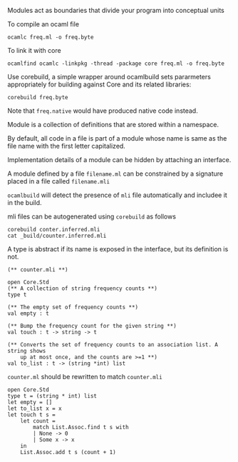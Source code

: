Modules act as boundaries that divide your program into conceptual units

To compile an ocaml file

```
ocamlc freq.ml -o freq.byte
```

To link it with core

```
ocamlfind ocamlc -linkpkg -thread -package core freq.ml -o freq.byte
``` 

Use corebuild, a simple wrapper around ocamlbuild sets pararmeters 
appropriately for building against Core and its related libraries:

```
corebuild freq.byte
```
Note that `freq.native` would have produced native code instead.

Module is a collection of definitions that are stored within a namespace.

By default, all code in a file is part of a module whose name is same as the 
file name with the first letter capitalized.

Implementation details of a module can be hidden by attaching an interface.

A module defined by a file `filename.ml` can be constrained by a signature
placed in a file called `filename.mli`

`ocamlbuild` will detect the presence of `mli` file automatically and includee
it in the build.

mli files can be autogenerated using `corebuild` as follows

```
corebuild conter.inferred.mli
cat _build/counter.inferred.mli
```

A type is abstract if its name is exposed in the interface, but its definition 
is not.
```
(** counter.mli **)

open Core.Std
(** A collection of string frequency counts **)
type t

(** The empty set of frequency counts **)
val empty : t

(** Bump the frequency count for the given string **)
val touch : t -> string -> t

(** Converts the set of frequency counts to an association list. A string shows
	up at most once, and the counts are >=1 **)
val to_list : t -> (string *int) list
```

`counter.ml` should be rewritten to match `counter.mli`
```
open Core.Std
type t = (string * int) list
let empty = []
let to_list x = x
let touch t s =
	let count =
		match List.Assoc.find t s with
		| None -> 0
		| Some x -> x
	in
	List.Assoc.add t s (count + 1)
```
